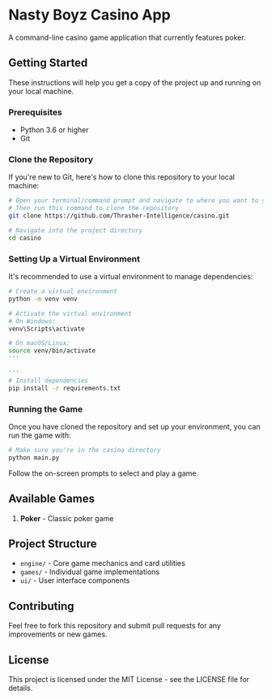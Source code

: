 # Nasty Boyz Casino App

A command-line casino game application that currently features poker.

## Getting Started

These instructions will help you get a copy of the project up and running on your local machine.

### Prerequisites

- Python 3.6 or higher
- Git

### Clone the Repository

If you're new to Git, here's how to clone this repository to your local machine:

```bash
# Open your terminal/command prompt and navigate to where you want to store the project
# Then run this command to clone the repository
git clone https://github.com/Thrasher-Intelligence/casino.git

# Navigate into the project directory
cd casino
```

### Setting Up a Virtual Environment

It's recommended to use a virtual environment to manage dependencies:

```bash
# Create a virtual environment
python -m venv venv

# Activate the virtual environment
# On Windows:
venv\Scripts\activate

# On macOS/Linux:
source venv/bin/activate
'''

'''
# Install dependencies
pip install -r requirements.txt
```

### Running the Game

Once you have cloned the repository and set up your environment, you can run the game with:

```bash
# Make sure you're in the casino directory
python main.py
```

Follow the on-screen prompts to select and play a game.

## Available Games

1. **Poker** - Classic poker game

## Project Structure

- `engine/` - Core game mechanics and card utilities
- `games/` - Individual game implementations
- `ui/` - User interface components

## Contributing

Feel free to fork this repository and submit pull requests for any improvements or new games.

## License

This project is licensed under the MIT License - see the LICENSE file for details.
